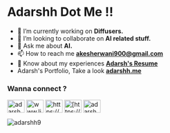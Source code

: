 <h1>Adarshh Dot Me !!</h1>


- 🔭 I’m currently working on **Diffusers.**
- 👯 I’m looking to collaborate on **AI related stuff.**
- 💬 Ask me about **AI.**
- 📫 How to reach me **akesherwani900@gmail.com**
- 📄 Know about my experiences **[Adarsh's Resume]([https://drive.google.com/file/d/1uTZE_Pz_xfssqak4tXOg-fS_2_dyh0SX/view?usp=sharing](https://drive.google.com/file/d/105hbBYpbXmJywK2szZAeS1N8ryoZP-1k/view?usp=sharing))**
- Adarsh's Portfolio, Take a look **[adarshh.me](https://adarshh.me)**

<h3 align="left">Wanna connect ?</h3>
<p align="left">
<a href="https://twitter.com/adarshhme" target="blank"><img align="center" src="https://raw.githubusercontent.com/rahuldkjain/github-profile-readme-generator/master/src/images/icons/Social/twitter.svg" alt="adarshhme" height="30" width="40" /></a>
<a href="https://linkedin.com/in/www.linkedin.com/in/adarsh-kesharwani-4b2146261" target="blank"><img align="center" src="https://raw.githubusercontent.com/rahuldkjain/github-profile-readme-generator/master/src/images/icons/Social/linked-in-alt.svg" alt="www.linkedin.com/in/adarsh-kesharwani-4b2146261" height="30" width="40" /></a>
<a href="https://discord.gg/https://discord.gg/6U9VxBMJfW" target="blank"><img align="center" src="https://raw.githubusercontent.com/rahuldkjain/github-profile-readme-generator/master/src/images/icons/Social/discord.svg" alt="https://discord.gg/6U9VxBMJfW" height="30" width="40" /></a>
<a href="https://instagram.com/adarshh.me" target="blank"><img align="center" src="https://raw.githubusercontent.com/rahuldkjain/github-profile-readme-generator/master/src/images/icons/Social/instagram.svg" alt="[https://instagram.com/adarshh.me]" height="30" width="40" /></a>
<a href="https://kaggle.com/adarsh 926" target="blank"><img align="center" src="https://raw.githubusercontent.com/rahuldkjain/github-profile-readme-generator/master/src/images/icons/Social/kaggle.svg" alt="adarsh 926" height="30" width="40" /></a>
</p>

<p><img align="center" src="https://github-readme-stats.vercel.app/api/top-langs?username=adarshh9&show_icons=true&locale=en&layout=compact" alt="adarshh9" /></p>


